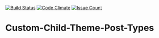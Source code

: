[![Build Status](https://travis-ci.org/MITLibraries/Custom-Child-Theme-Post-Types.svg)](https://travis-ci.org/MITLibraries/Custom-Child-Theme-Post-Types)
[![Code Climate](https://codeclimate.com/github/MITLibraries/Custom-Child-Theme-Post-Types/badges/gpa.svg)](https://codeclimate.com/github/MITLibraries/Custom-Child-Theme-Post-Types)
[![Issue Count](https://codeclimate.com/github/MITLibraries/Custom-Child-Theme-Post-Types/badges/issue_count.svg)](https://codeclimate.com/github/MITLibraries/Custom-Child-Theme-Post-Types)

# Custom-Child-Theme-Post-Types
